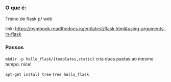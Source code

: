 ### O que é: 
Treino de flask p/ web

link: https://pymbook.readthedocs.io/en/latest/flask.html#using-arguments-in-flask


### Passos

`mkdir -p hello_flask/{templates,static}`
cria duas pastas ao mesmo tempo. nice!

`apt-get install tree`
`tree hello_flask`


